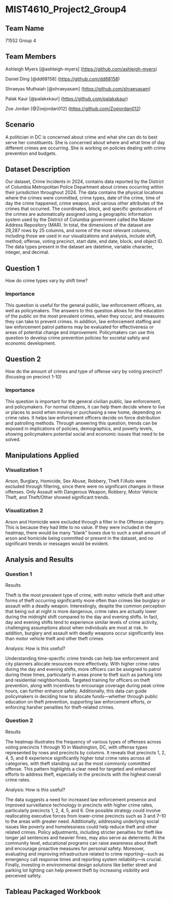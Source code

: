 # MIST4610_Project2_Group4
## Team Name

71552 Group 4

## Team Members

Ashleigh Myers [@ashleigh-myers] (https://github.com/ashleigh-myers)

Daniel Ding [@dd68158] (https://github.com/dd68158)

Shraeyas Muthaiah [@shraeyasam] (https://github.com/shraeyasam)

Palak Kaur [@palakxkaur] (https://github.com/palakxkaur)

Zoe Jordan [@Zoejordan012] (https://github.com/Zoejordan012)

## Scenario
A politician in DC is concerned about crime and what she can do to best serve her constituents. She is concerned about where and what time of day different crimes are occurring. She is working on policies dealing with crime prevention and budgets. 


## Dataset Description
Our dataset, Crime Incidents in 2024, contains data reported by the District of Columbia Metropolitan Police Department about crimes occurring within their jurisdiction throughout 2024. The data contains the physical locations where the crimes were committed, crime types, date of the crime, time of day the crime happened, crime weapon, and various other attributes of the crimes that occurred. The coordinates, block, and specific geolocations of the crimes are automatically assigned using a geographic information system used by the District of Columbia government called the Master Address Repository (MAR). In total, the dimensions of the dataset are 29,287 rows by 25 columns, and some of the most relevant columns, including those we used in our visualizations and analysis, include shift, method, offense, voting precinct, start date, end date, block, and object ID. The data types present in the dataset are datetime, variable character, integer, and decimal.

## Question 1
How do crime types vary by shift time?

### Importance
This question is useful for the general public, law enforcement officers, as well as policymakers. The answers to this question allows for the education of the public on the most prevalent crimes, when they occur, and measures they can take to prevent crimes. In addition, law enforcement staffing and law enforcement patrol patterns may be evaluated for effectiveness or areas of potential change and improvement. Policymakers can use this question to develop crime prevention policies for societal safety and economic development.


## Question 2
How do the amount of crimes and type of offense vary by voting precinct? (focusing on precinct 1-10)

### Importance
This question is important for the general civilian public, law enforcement, and policymakers. For normal citizens, it can help them decide where to live or places to avoid when moving or purchasing a new home, depending on crime rates. It helps law enforcement officers decide on force distribution and patrolling methods. Through answering this question, trends can be exposed in implications of policies, demographics, and poverty levels, showing policymakers potential social and economic issues that need to be solved.

## Manipulations Applied

### Visualization 1
Arson, Burglary, Homicide, Sex Abuse, Robbery, Theft F/Auto were excluded through filtering, since there were no significant changes in these offenses. Only Assault with Dangerous Weapon, Robbery, Motor Vehicle Theft, and Theft/Other showed significant trends.

### Visualization 2
Arson and Homicide were excluded through a filter in the Offense category. This is because they had little to no value. If they were included in the heatmap, there would be many “blank” boxes due to such a small amount of arson and homicide being committed or present in the dataset, and no significant trends or messages would be evident.

## Analysis and Results

### Question 1

Results

Theft is the most prevalent type of crime, with motor vehicle theft and other forms of theft occurring significantly more often than crimes like burglary or assault with a deadly weapon. Interestingly, despite the common perception that being out at night is more dangerous, crime rates are actually lower during the midnight shift compared to the day and evening shifts. In fact, day and evening shifts tend to experience similar levels of crime activity, challenging assumptions about when individuals are most at risk. In addition, burglary and assault with deadly weapons occur significantly less than motor vehicle theft and other theft crimes

Analysis: How is this useful?

Understanding time-specific crime trends can help law enforcement and city planners allocate resources more effectively. With higher crime rates during the day and evening shifts, more officers can be assigned to patrol during these times, particularly in areas prone to theft such as parking lots and residential neighborhoods. Targeted training for officers on theft prevention, along with incentives to encourage coverage during peak crime hours, can further enhance safety. Additionally, this data can guide policymakers in deciding how to allocate funds—whether through public education on theft prevention, supporting law enforcement efforts, or enforcing harsher penalties for theft-related crimes.


### Question 2

Results

The heatmap illustrates the frequency of various types of offenses across voting precincts 1 through 10 in Washington, DC, with offense types represented by rows and precincts by columns. It reveals that precincts 1, 2, 4, 5, and 6 experience significantly higher total crime rates across all categories, with theft standing out as the most commonly committed offense. This pattern highlights a clear need for targeted and enhanced efforts to address theft, especially in the precincts with the highest overall crime rates.

Analysis: How is this useful?

The data suggests a need for increased law enforcement presence and improved surveillance technology in precincts with higher crime rates, particularly precincts 1, 2, 4, 5, and 6. One possible strategy could involve reallocating executive forces from lower-crime precincts such as 3 and 7–10 to the areas with greater need. Additionally, addressing underlying social issues like poverty and homelessness could help reduce theft and other related crimes. Policy adjustments, including stricter penalties for theft like longer jail sentences and heavier fines, may also serve as deterrents. At the community level, educational programs can raise awareness about theft and encourage proactive measures for personal safety. Moreover, evaluating and improving infrastructure related to crime reporting—such as emergency call response times and reporting system reliability—is crucial. Finally, investing in environmental design solutions like better street and parking lot lighting can help prevent theft by increasing visibility and perceived safety.

## Tableau Packaged Workbook


